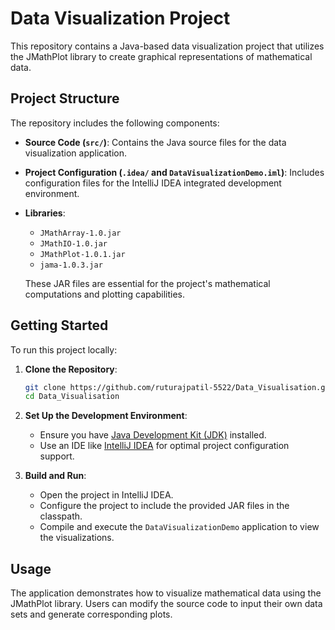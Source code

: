 # Data Visualization Project

This repository contains a Java-based data visualization project that utilizes the JMathPlot library to create graphical representations of mathematical data.

## Project Structure

The repository includes the following components:

- **Source Code (`src/`)**: Contains the Java source files for the data visualization application.
- **Project Configuration (`.idea/` and `DataVisualizationDemo.iml`)**: Includes configuration files for the IntelliJ IDEA integrated development environment.
- **Libraries**:
  - `JMathArray-1.0.jar`
  - `JMathIO-1.0.jar`
  - `JMathPlot-1.0.1.jar`
  - `jama-1.0.3.jar`

  These JAR files are essential for the project's mathematical computations and plotting capabilities.

## Getting Started

To run this project locally:

1. **Clone the Repository**:
   ```bash
   git clone https://github.com/ruturajpatil-5522/Data_Visualisation.git
   cd Data_Visualisation
   ```

2. **Set Up the Development Environment**:
   - Ensure you have [Java Development Kit (JDK)](https://www.oracle.com/java/technologies/javase-jdk11-downloads.html) installed.
   - Use an IDE like [IntelliJ IDEA](https://www.jetbrains.com/idea/) for optimal project configuration support.

3. **Build and Run**:
   - Open the project in IntelliJ IDEA.
   - Configure the project to include the provided JAR files in the classpath.
   - Compile and execute the `DataVisualizationDemo` application to view the visualizations.

## Usage

The application demonstrates how to visualize mathematical data using the JMathPlot library. Users can modify the source code to input their own data sets and generate corresponding plots.


